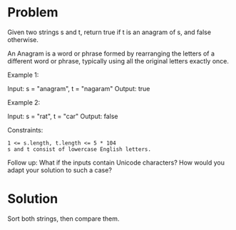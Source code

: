 # Problem
Given two strings s and t, return true if t is an anagram of s, and false otherwise.

An Anagram is a word or phrase formed by rearranging the letters of a different word or phrase, typically using all the original letters exactly once.



Example 1:

Input: s = "anagram", t = "nagaram"
Output: true

Example 2:

Input: s = "rat", t = "car"
Output: false



Constraints:

    1 <= s.length, t.length <= 5 * 104
    s and t consist of lowercase English letters.



Follow up: What if the inputs contain Unicode characters? How would you adapt your solution to such a case?

# Solution
Sort both strings, then compare them.